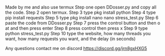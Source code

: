 Made by me and also use termux
Step one open DDosser.py and copy all the code. 
Step 2 open termux. 
Step 3 type pkg install python
Step 4 type pip install requests 
Step 5 type pkg install nano
nano stress_test.py
Step 6 paste the code from DDosser.py
Step 7 press the control button and then o at and then press enter 
Step 8 press control then press x
Step 9 type python stress_test.py
Step 10 type the website, how many threads you want, how many requests you want, and the delay (in seconds) 

Any questions contact me on discord 
https://discord.gg/jrn8gxHXG5
